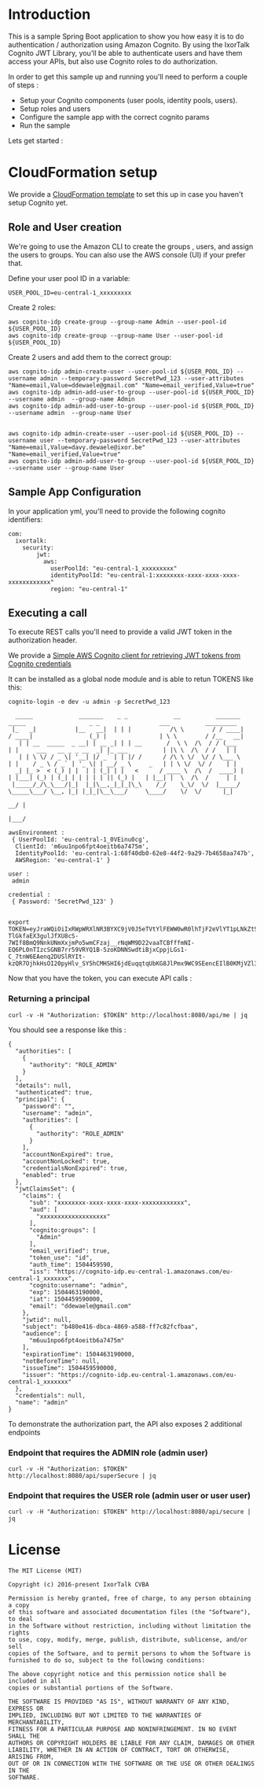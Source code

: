 # Introduction

This is a sample Spring Boot application to show you how easy it is to do authentication / authorization using Amazon Cognito.
By using the IxorTalk Cognito JWT Library, you'll be able to authenticate users and have them access your APIs, but also use
Cognito roles to do authorization.

In order to get this sample up and running you'll need to perform a couple of steps :

- Setup your Cognito components (user pools, identity pools, users).
- Setup roles and users
- Configure the sample app with the correct cognito params
- Run the sample

Lets get started :

# CloudFormation setup

We provide a [CloudFormation template](https://github.com/IxorTalk/ixortalk.aws.cognito.cloudformation) to set this up in case you haven't setup Cognito yet.

## Role and User creation

We're going to use the Amazon CLI to create the groups , users, and assign the users to groups.
You can also use the AWS console (UI) if your prefer that.

Define your user pool ID in a variable:
```
USER_POOL_ID=eu-central-1_xxxxxxxxx
```

Create 2 roles:
```
aws cognito-idp create-group --group-name Admin --user-pool-id ${USER_POOL_ID}
aws cognito-idp create-group --group-name User --user-pool-id ${USER_POOL_ID}
```

Create 2 users and add them to the correct group:
```
aws cognito-idp admin-create-user --user-pool-id ${USER_POOL_ID} --username admin --temporary-password SecretPwd_123 --user-attributes "Name=email,Value=ddewaele@gmail.com" "Name=email_verified,Value=true"
aws cognito-idp admin-add-user-to-group --user-pool-id ${USER_POOL_ID} --username admin  --group-name Admin
aws cognito-idp admin-add-user-to-group --user-pool-id ${USER_POOL_ID} --username admin  --group-name User


aws cognito-idp admin-create-user --user-pool-id ${USER_POOL_ID} --username user --temporary-password SecretPwd_123 --user-attributes "Name=email,Value=davy.dewaele@ixor.be" "Name=email_verified,Value=true"
aws cognito-idp admin-add-user-to-group --user-pool-id ${USER_POOL_ID} --username user --group-name User

```

## Sample App Configuration

In your application yml, you'll need to provide the following cognito identifiers:

```
com:
  ixortalk:
    security:
        jwt:
          aws:
            userPoolId: "eu-central-1_xxxxxxxxx"
            identityPoolId: "eu-central-1:xxxxxxxx-xxxx-xxxx-xxxx-xxxxxxxxxxxx"
            region: "eu-central-1"
```            


## Executing a call 

To execute REST calls you'll need to provide a valid JWT token in the authorization header.

We provide a [Simple AWS Cognito client for retrieving JWT tokens from Cognito credentials](https://github.com/IxorTalk/ixortalk.aws.cognito.token.retrieval)

It can be installed as a global node module and is able to retun TOKENS like this:

```
cognito-login -e dev -u admin -p SecretPwd_123

  _____             _______    _ _             __          _______       _____                  _ _                 ___          _________
 |_   _|           |__   __|  | | |           /\ \        / / ____|     / ____|                (_) |               | \ \        / /__   __|
   | | __  _____  _ __| | __ _| | | __       /  \ \  /\  / / (___      | |     ___   __ _ _ __  _| |_ ___          | |\ \  /\  / /   | |
   | | \ \/ / _ \| '__| |/ _` | | |/ /      / /\ \ \/  \/ / \___ \     | |    / _ \ / _` | '_ \| | __/ _ \     _   | | \ \/  \/ /    | |
  _| |_ >  < (_) | |  | | (_| | |   <      / ____ \  /\  /  ____) |    | |___| (_) | (_| | | | | | || (_) |   | |__| |  \  /\  /     | |
 |_____/_/\_\___/|_|  |_|\__,_|_|_|\_\    /_/    \_\/  \/  |_____/      \_____\___/ \__, |_| |_|_|\__\___/     \____/    \/  \/      |_|
                                                                                     __/ |
                                                                                    |___/

awsEnvironment : 
 { UserPoolId: 'eu-central-1_0VEinu0cg',
  ClientId: 'm6uu1npo6fpt4oeitb6a7475m',
  IdentityPoolId: 'eu-central-1:68f40db0-62e8-44f2-9a29-7b4658aa747b',
  AWSRegion: 'eu-central-1' }

user : 
 admin

credential : 
 { Password: 'SecretPwd_123' }


export TOKEN=eyJraWQiOiIxRWpWRXlNR3BYXC9jV0J5eTVtYlFEWW0wR0lhTjF2eVlYT1pLNkZtSTJ3Yz0iLCJhbGciOiJSUzI1NiJ9.eyJzdWIiOiJiNDgwZTQxNi1kYmNhLTQ4NjktYTU4OC1mZjdjODJmY2ZiYWEiLCJhdWQiOiJtNnV1MW5wbzZmcHQ0b2VpdGI2YTc0NzVtIiwiY29nbml0bzpncm91cHMiOlsiQWRtaW4iXSwiZW1haWxfdmVyaWZpZWQiOnRydWUsInRva2VuX3VzZSI6ImlkIiwiYXV0aF90aW1lIjoxNTA0NDQ5NjkyLCJpc3MiOiJodHRwczpcL1wvY29nbml0by1pZHAuZXUtY2VudHJhbC0xLmFtYXpvbmF3cy5jb21cL2V1LWNlbnRyYWwtMV8wVkVpbnUwY2ciLCJjb2duaXRvOnVzZXJuYW1lIjoiYWRtaW4iLCJleHAiOjE1MDQ0NTMyOTIsImlhdCI6MTUwNDQ0OTY5MiwiZW1haWwiOiJkZGV3YWVsZUBnbWFpbC5jb20ifQ.EFVf4oVyAdJ7Zs_763OG69YsX8ss13Fy1MjzcvWfAFOlbP4F0RvqTolOif8szaPhG5FFf-TlGkfaEX3gulJfXU8cS-7WIf8BmQ9NnkUNmXxjmPo5wmCFzaj__rNqWM9D22vaaTCBfffmNI-EQ6PL0nTIzcSGNB7rr59VRYQ1B-5zoKDNNSwdtiBjxCppjLGs1-C_7tnW6EAenq2DUSlRYIt-kzQR7OjhkHsOI20pyHlv_SY5hCMHSHI6jdEuqqtqUbKG8JlPmx9WC9SEencEIlB0KMjVZl3qGi8wlqvGn8GrSwunkGSUNnpoyL97ohdIH2W1Di8quURwdqO0qwa2Ow
```

Now that you have the token, you can execute API calls :

### Returning a principal

```
curl -v -H "Authorization: $TOKEN" http://localhost:8080/api/me | jq
```

You should see a response like this :

```
{
  "authorities": [
    {
      "authority": "ROLE_ADMIN"
    }
  ],
  "details": null,
  "authenticated": true,
  "principal": {
    "password": "",
    "username": "admin",
    "authorities": [
      {
        "authority": "ROLE_ADMIN"
      }
    ],
    "accountNonExpired": true,
    "accountNonLocked": true,
    "credentialsNonExpired": true,
    "enabled": true
  },
  "jwtClaimsSet": {
    "claims": {
      "sub": "xxxxxxxx-xxxx-xxxx-xxxx-xxxxxxxxxxxx",
      "aud": [
        "xxxxxxxxxxxxxxxxxxx"
      ],
      "cognito:groups": [
        "Admin"
      ],
      "email_verified": true,
      "token_use": "id",
      "auth_time": 1504459590,
      "iss": "https://cognito-idp.eu-central-1.amazonaws.com/eu-central-1_xxxxxxx",
      "cognito:username": "admin",
      "exp": 1504463190000,
      "iat": 1504459590000,
      "email": "ddewaele@gmail.com"
    },
    "jwtid": null,
    "subject": "b480e416-dbca-4869-a588-ff7c82fcfbaa",
    "audience": [
      "m6uu1npo6fpt4oeitb6a7475m"
    ],
    "expirationTime": 1504463190000,
    "notBeforeTime": null,
    "issueTime": 1504459590000,
    "issuer": "https://cognito-idp.eu-central-1.amazonaws.com/eu-central-1_xxxxxxx"
  },
  "credentials": null,
  "name": "admin"
}

```

To demonstrate the authorization part, the API also exposes 2 additional endpoints


### Endpoint that requires the ADMIN role (admin user)
```
curl -v -H "Authorization: $TOKEN" http://localhost:8080/api/superSecure | jq
```

### Endpoint that requires the USER role (admin user or user user)
```
curl -v -H "Authorization: $TOKEN" http://localhost:8080/api/secure | jq
```

# License

```
The MIT License (MIT)

Copyright (c) 2016-present IxorTalk CVBA

Permission is hereby granted, free of charge, to any person obtaining a copy
of this software and associated documentation files (the "Software"), to deal
in the Software without restriction, including without limitation the rights
to use, copy, modify, merge, publish, distribute, sublicense, and/or sell
copies of the Software, and to permit persons to whom the Software is
furnished to do so, subject to the following conditions:

The above copyright notice and this permission notice shall be included in all
copies or substantial portions of the Software.

THE SOFTWARE IS PROVIDED "AS IS", WITHOUT WARRANTY OF ANY KIND, EXPRESS OR
IMPLIED, INCLUDING BUT NOT LIMITED TO THE WARRANTIES OF MERCHANTABILITY,
FITNESS FOR A PARTICULAR PURPOSE AND NONINFRINGEMENT. IN NO EVENT SHALL THE
AUTHORS OR COPYRIGHT HOLDERS BE LIABLE FOR ANY CLAIM, DAMAGES OR OTHER
LIABILITY, WHETHER IN AN ACTION OF CONTRACT, TORT OR OTHERWISE, ARISING FROM,
OUT OF OR IN CONNECTION WITH THE SOFTWARE OR THE USE OR OTHER DEALINGS IN THE
SOFTWARE.
```



